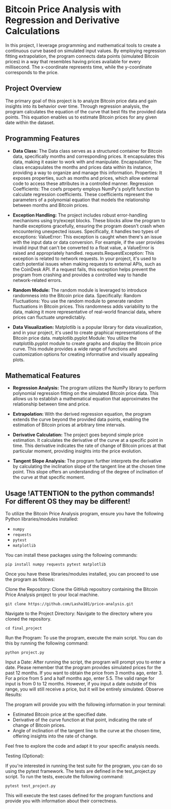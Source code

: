 # Bitcoin Price Analysis with Regression and Derivative Calculations

In this project, I leverage programming and mathematical tools to create a continuous curve based on simulated input values. By employing regression fitting extrapolation, the program connects data points (simulated Bitcoin prices) in a way that resembles having prices available for every millisecond. The x-coordinate represents time, while the y-coordinate corresponds to the price.

## Project Overview

The primary goal of this project is to analyze Bitcoin price data and gain insights into its behavior over time. Through regression analysis, the program calculates the equation of the curve that best fits the provided data points. This equation enables us to estimate Bitcoin prices for any given date within the dataset.

## Programming Features

 - **Data Class:** The Data class serves as a structured container for Bitcoin data, specifically months and corresponding prices. It encapsulates this data, making it easier to work with and manipulate.
Encapsulation: The class encapsulates the months and prices data within its instance, providing a way to organize and manage this information.
Properties: It exposes properties, such as months and prices, which allow external code to access these attributes in a controlled manner.
Regression Coefficients: The coefs property employs NumPy's polyfit function to calculate regression coefficients. These coefficients represent the parameters of a polynomial equation that models the relationship between months and Bitcoin prices.

- **Exception Handling:** The project includes robust error-handling mechanisms using try/except blocks. These blocks allow the program to handle exceptions gracefully, ensuring the program doesn't crash when encountering unexpected issues.
Specifically, it handles two types of exceptions:
ValueError: This exception is caught when there's an issue with the input data or data conversion. For example, if the user provides invalid input that can't be converted to a float value, a ValueError is raised and appropriately handled.
requests.RequestException: This exception is related to network requests. In your project, it's used to catch potential issues when making requests to external APIs, such as the CoinDesk API. If a request fails, this exception helps prevent the program from crashing and provides a controlled way to handle network-related errors.

- **Random Module:** The random module is leveraged to introduce randomness into the Bitcoin price data.
Specifically:
Random Fluctuations: You use the random module to generate random fluctuations in Bitcoin prices. This randomness adds variability to the data, making it more representative of real-world financial data, where prices can fluctuate unpredictably.

- **Data Visualization:** Matplotlib is a popular library for data visualization, and in your project, it's used to create graphical representations of the Bitcoin price data.
matplotlib.pyplot Module: You utilize the matplotlib.pyplot module to create graphs and display the Bitcoin price curve. This module provides a wide range of functions and customization options for creating informative and visually appealing plots.

## Mathematical Features

- **Regression Analysis:** The program utilizes the NumPy library to perform polynomial regression fitting on the simulated Bitcoin price data. This allows us to establish a mathematical equation that approximates the relationship between time and price.

- **Extrapolation:** With the derived regression equation, the program extends the curve beyond the provided data points, enabling the estimation of Bitcoin prices at arbitrary time intervals.

- **Derivative Calculation:** The project goes beyond simple price estimation. It calculates the derivative of the curve at a specific point in time. This derivative indicates the rate of change of Bitcoin prices at that particular moment, providing insights into the price evolution.

- **Tangent Slope Analysis:** The program further interprets the derivative by calculating the inclination slope of the tangent line at the chosen time point. This slope offers an understanding of the degree of inclination of the curve at that specific moment.

## Usage       !ATTENTION to the python commands! For different OS they may be different!

To utilize the Bitcoin Price Analysis program, ensure you have the following Python libraries/modules installed:

- `numpy`
- `requests`
- `pytest`
- `matplotlib`

You can install these packages using the following commands:

```
pip install numpy requests pytest matplotlib
```
Once you have these libraries/modules installed, you can proceed to use the program as follows:

Clone the Repository:
Clone the GitHub repository containing the Bitcoin Price Analysis project to your local machine.
```
git clone https://github.com/Lasha101/price-analysis.git
```
Navigate to the Project Directory:
Navigate to the directory where you cloned the repository.
```
cd final_project
```
Run the Program:
To use the program, execute the main script. You can do this by running the following command:
```
python project.py
```
Input a Date:
After running the script, the program will prompt you to enter a date. Please remember that the program provides simulated prices for the past 12 months. If you want to obtain the price from 3 months ago, enter 3. For a price from 5 and a half months ago, enter 5.5. The valid range for input is from 0 to 12 months. However, if you input a date outside of this range, you will still receive a price, but it will be entirely simulated. 
Observe Results:

The program will provide you with the following information in your terminal:

- Estimated Bitcoin price at the specified date.
- Derivative of the curve function at that point, indicating the rate of change of Bitcoin prices.
- Angle of inclination of the tangent line to the curve at the chosen time, offering insights into the rate of change.

Feel free to explore the code and adapt it to your specific analysis needs. 

Testing (Optional):

If you're interested in running the test suite for the program, you can do so using the pytest framework. The tests are defined in the test_project.py script. To run the tests, execute the following command:
```
pytest test_project.py
```
This will execute the test cases defined for the program functions and provide you with information about their correctness.

